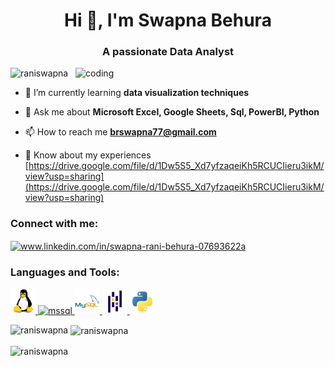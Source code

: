 <h1 align="center">Hi 👋, I'm Swapna Behura</h1>
<h3 align="center">A passionate Data Analyst</h3>
<img align="right" alt="coding" width="400" src="https://www.kibrispdr.org/detail-20/coding-gif.html">

<p align="left"> <img src="https://komarev.com/ghpvc/?username=raniswapna&label=Profile%20views&color=0e75b6&style=flat" alt="raniswapna" /> </p>

- 🌱 I’m currently learning **data visualization techniques**

- 💬 Ask me about **Microsoft Excel, Google Sheets, Sql, PowerBI, Python**

- 📫 How to reach me **brswapna77@gmail.com**

- 📄 Know about my experiences [https://drive.google.com/file/d/1Dw5S5_Xd7yfzaqeiKh5RCUCIieru3ikM/view?usp=sharing](https://drive.google.com/file/d/1Dw5S5_Xd7yfzaqeiKh5RCUCIieru3ikM/view?usp=sharing)

<h3 align="left">Connect with me:</h3>
<p align="left">
<a href="https://linkedin.com/in/www.linkedin.com/in/swapna-rani-behura-07693622a" target="blank"><img align="center" src="https://raw.githubusercontent.com/rahuldkjain/github-profile-readme-generator/master/src/images/icons/Social/linked-in-alt.svg" alt="www.linkedin.com/in/swapna-rani-behura-07693622a" height="30" width="40" /></a>
</p>

<h3 align="left">Languages and Tools:</h3>
<p align="left"> <a href="https://www.linux.org/" target="_blank" rel="noreferrer"> <img src="https://raw.githubusercontent.com/devicons/devicon/master/icons/linux/linux-original.svg" alt="linux" width="40" height="40"/> </a> <a href="https://www.microsoft.com/en-us/sql-server" target="_blank" rel="noreferrer"> <img src="https://www.svgrepo.com/show/303229/microsoft-sql-server-logo.svg" alt="mssql" width="40" height="40"/> </a> <a href="https://www.mysql.com/" target="_blank" rel="noreferrer"> <img src="https://raw.githubusercontent.com/devicons/devicon/master/icons/mysql/mysql-original-wordmark.svg" alt="mysql" width="40" height="40"/> </a> <a href="https://pandas.pydata.org/" target="_blank" rel="noreferrer"> <img src="https://raw.githubusercontent.com/devicons/devicon/2ae2a900d2f041da66e950e4d48052658d850630/icons/pandas/pandas-original.svg" alt="pandas" width="40" height="40"/> </a> <a href="https://www.python.org" target="_blank" rel="noreferrer"> <img src="https://raw.githubusercontent.com/devicons/devicon/master/icons/python/python-original.svg" alt="python" width="40" height="40"/> </a> </p>

<p><img align="left" src="https://github-readme-stats.vercel.app/api/top-langs?username=raniswapna&show_icons=true&locale=en&layout=compact" alt="raniswapna" /></p>

<p>&nbsp;<img align="center" src="https://github-readme-stats.vercel.app/api?username=raniswapna&show_icons=true&locale=en" alt="raniswapna" /></p>

<p><img align="center" src="https://github-readme-streak-stats.herokuapp.com/?user=raniswapna&" alt="raniswapna" /></p>
